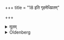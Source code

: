 +++
title = "18 इति गृहमेधिव्रतम्"

+++

<details><summary>मूलम्</summary>

इति गृहमेधिव्रतम् १८
</details>

<details><summary>Oldenberg</summary>

18. This is the rule for householders.
</details>
